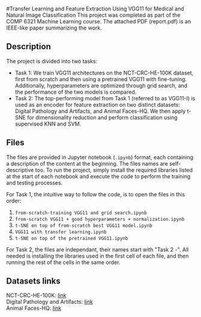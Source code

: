 #Transfer Learning and Feature Extraction Using VGG11 for Medical and Natural Image Classification
This project was completed as part of the COMP 6321 Machine Learning course. The attached PDF (report.pdf) is an IEEE-like paper summarizing the work.

## Description
The project is divided into two tasks:

 - Task 1: We train VGG11 architectures on the NCT-CRC-HE-100K dataset, first from scratch and then using a pretrained VGG11 with fine-tuning. Additionally, hyperparameters are optimized through grid search, and the performance of the two models is compared.
 - Task 2: The top-performing model from Task 1 (referred to as VGG11-I) is used as an encoder for feature extraction on two distinct datasets: Digital Pathology and Artifacts, and Animal Faces-HQ. We then apply t-SNE for dimensionality reduction and perform classification using supervised KNN and SVM.

## Files
The files are provided in Jupyter notebook (`.ipynb`) format, each containing a description of the content at the beginning. The files names are self-descriptive too.
To run the project, simply install the required libraries listed at the start of each notebook and execute the code to perform the training and testing processes.

For Task 1, the intuitive way to follow the code, is to open the files in this order:

 1. `from-scratch-training VGG11 and grid search.ipynb`
 2. `from-scratch VGG11 + good hyperparameters + normalization.ipynb`
 3. `t-SNE on top of from-scratch best VGG11 model.ipynb`
 4. `VGG11 with transfer learning.ipynb`
 5. `t-SNE on top of the pretrained VGG11.ipynb`

For Task 2, the files are independant, their names start with "Task 2 -". All needed is installing the libraries used in the first cell of each file, and then running the rest of the cells in the same order. 



## Datasets links
NCT-CRC-HE-100K: [link](https://1drv.ms/u/s!AilzKc-njjP7mN0NOZvxl0TPAUxmig?e=K0TpeX) <br>
Digital Pathology and Artifacts:  [link](https://1drv.ms/u/s!AilzKc-njjP7mN0M_LjB5xeAydDsrA?e=0obzsx) <br>
Animal Faces-HQ: [link](https://1drv.ms/u/s!AilzKc-njjP7mN0LqoRZvUYONY9sbQ?e=wxWbip)
